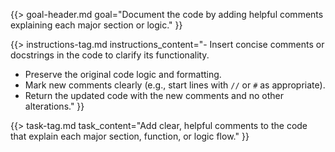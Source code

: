 {{> goal-header.md goal="Document the code by adding helpful comments explaining each major section or logic." }}

{{> instructions-tag.md instructions_content="- Insert concise comments or docstrings in the code to clarify its functionality.  
- Preserve the original code logic and formatting.  
- Mark new comments clearly (e.g., start lines with `//` or `#` as appropriate).  
- Return the updated code with the new comments and no other alterations." }}

{{> task-tag.md task_content="Add clear, helpful comments to the code that explain each major section, function, or logic flow." }} 